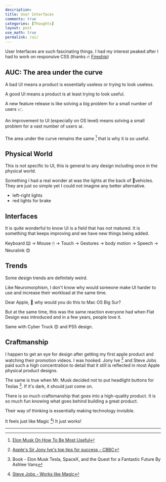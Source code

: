 ```yaml
---
description: 
title: User Interfaces
comments: true
categories: [Thoughts]
layout: post
use_math: true
permalink: /ui/
---
```


User Interfaces are such fascinating things. I had my interest peaked after I had to work on responsive CSS (thanks 🔥 [Fireship](https://www.youtube.com/channel/UCsBjURrPoezykLs9EqgamOA/videos))

## **AUC**: The area under the curve

A bad UI means a product is essentially useless or trying to look useless.

A good UI means a product is at least trying to look useful.

A new feature release is like solving a big problem for a small number of users 📈.

An improvement to UI (especially on OS level) means solving a small problem for a vast number of users 📊.

The area under the curve remains the same [^1] that is why it is so useful.

## Physical World

This is not specific to UI, this is general to any design including once in the physical world.

Something I had a real wonder at was the lights at the back of 🚗vehicles. They are just so simple yet I could not imagine any better alternative.
 - left-right lights
 - red lights for brake

## Interfaces

It is quite wonderful to know UI is a field that has not matured. It is something that keeps improving and we have new things being added.

Keyboard ⌨️ → Mouse 🖱 → Touch → Gestures → body motion → Speech → Neuralink 😍

## Trends

Some design trends are definitely weird.

Like Neuromorphism, I don't know why would someone make UI harder to use and increase their workload at the same time.

Dear Apple, 🥺 why would you do this to Mac OS Big Sur?

But at the same time, this was the same reaction everyone had when Flat Design was introduced and in a few years, people love it.

Same with Cyber Truck 😍 and PS5 design.

## Craftmanship

I happen to get an eye for design after getting my first apple product and watching their promotion videos. I was hooked. Jony Ive [^2] and Steve Jobs paid such a high concentration to detail that it still is reflected in most Apple physical product designs.

The same is true when Mr. Musk decided not to put headlight buttons for Teslas [^4]. If it's dark, it should just come on.

There is so much craftsmanship that goes into a high-quality product. It is so much fun knowing what goes behind building a great product.

Their way of thinking is essentially making technology invisible.

It feels just like Magic [^3]! It just works!

***

[^1]: [Elon Musk On How To Be Most Useful](https://www.youtube.com/watch?v=Om5XuTbXP1U)
[^2]: [Apple's Sir Jony Ive's top tips for success - CBBC](https://www.youtube.com/watch?v=yOcuYYw4sRs)
[^3]: [Steve Jobs - Works like Magic](https://www.youtube.com/watch?v=y0fzk6oRzPM)
[^4]: Book - Elon Musk Tesla, SpaceX, and the Quest for a Fantastic Future By Ashlee Vans
